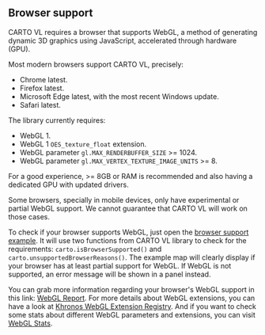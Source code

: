 ## Browser support

CARTO VL requires a browser that supports WebGL, a method of generating dynamic 3D graphics using JavaScript, accelerated through hardware (GPU).

Most modern browsers support CARTO VL, precisely:
 - Chrome latest.
 - Firefox latest.
 - Microsoft Edge latest, with the most recent Windows update.
 - Safari latest.

The library currently requires:
* WebGL 1.
* WebGL 1 `OES_texture_float` extension.
* WebGL parameter `gl.MAX_RENDERBUFFER_SIZE` >= 1024.
* WebGL parameter `gl.MAX_VERTEX_TEXTURE_IMAGE_UNITS` >= 8.

For a good experience, >= 8GB or RAM is recommended and also having a dedicated GPU with updated drivers.

Some browsers, specially in mobile devices, only have experimental or partial WebGL support. We cannot guarantee that CARTO VL will work on those cases.

To check if your browser supports WebGL, just open the [browser support example](https://carto.com/developers/carto-vl/examples/#example-check-for-browser-support). It will use two functions from CARTO VL library to check for the requirements: `carto.isBrowserSupported()` and `carto.unsupportedBrowserReasons()`. The example map will clearly display if your browser has at least partial support for WebGL. If WebGL is not supported, an error message will be shown in a panel instead.

You can grab more information regarding your browser's WebGL support in this link: [WebGL Report](http://webglreport.com/). For more details about WebGL extensions, you can have a look at [Khronos WebGL Extension Registry](https://www.khronos.org/registry/webgl/extensions/). And if you want to check some stats about different WebGL parameters and extensions, you can visit [WebGL Stats](https://webglstats.com/webgl).
